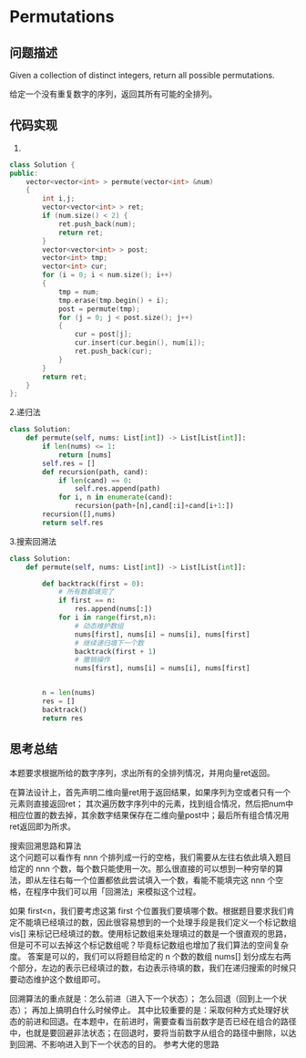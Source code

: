 #  Permutations

## 问题描述

Given a collection of distinct integers, return all possible permutations.

给定一个没有重复数字的序列，返回其所有可能的全排列。

## 代码实现

1.
``` C++
class Solution {
public:
    vector<vector<int> > permute(vector<int> &num)
    {
        int i,j;
        vector<vector<int> > ret;
        if (num.size() < 2) {
            ret.push_back(num);
            return ret;
        }
        vector<vector<int> > post;
        vector<int> tmp;
        vector<int> cur;
        for (i = 0; i < num.size(); i++)
        {
            tmp = num;
            tmp.erase(tmp.begin() + i);
            post = permute(tmp);
            for (j = 0; j < post.size(); j++)
            {
                cur = post[j];
                cur.insert(cur.begin(), num[i]);
                ret.push_back(cur);
            }
        }
        return ret;
    }
};
```

2.递归法
```python
class Solution:
    def permute(self, nums: List[int]) -> List[List[int]]:
        if len(nums) <= 1:
            return [nums]
        self.res = []
        def recursion(path, cand):
            if len(cand) == 0:
                self.res.append(path)
            for i, n in enumerate(cand):
                recursion(path+[n],cand[:i]+cand[i+1:])
        recursion([],nums)
        return self.res

```

3.搜索回溯法
```python
class Solution:
    def permute(self, nums: List[int]) -> List[List[int]]:

        def backtrack(first = 0):
            # 所有数都填完了
            if first == n:
                res.append(nums[:])
            for i in range(first,n):
                # 动态维护数组 
                nums[first], nums[i] = nums[i], nums[first] 
                # 继续递归填下一个数 
                backtrack(first + 1) 
                # 撤销操作 
                nums[first], nums[i] = nums[i], nums[first]


        n = len(nums)
        res = []
        backtrack()
        return res
```

## 思考总结

本题要求根据所给的数字序列，求出所有的全排列情况，并用向量ret返回。

在算法设计上，首先声明二维向量ret用于返回结果，如果序列为空或者只有一个元素则直接返回ret； 其次遍历数字序列中的元素，找到组合情况，然后把num中相应位置的数去掉，其余数字结果保存在二维向量post中；最后所有组合情况用ret返回即为所求。

搜索回溯思路和算法  
这个问题可以看作有 nnn 个排列成一行的空格，我们需要从左往右依此填入题目给定的 nnn 个数，每个数只能使用一次。那么很直接的可以想到一种穷举的算法，即从左往右每一个位置都依此尝试填入一个数，看能不能填完这 nnn 个空格，在程序中我们可以用「回溯法」来模拟这个过程。

如果 first<n，我们要考虑这第 first 个位置我们要填哪个数。根据题目要求我们肯定不能填已经填过的数，因此很容易想到的一个处理手段是我们定义一个标记数组 vis[] 来标记已经填过的数。使用标记数组来处理填过的数是一个很直观的思路，但是可不可以去掉这个标记数组呢？毕竟标记数组也增加了我们算法的空间复杂度。
答案是可以的，我们可以将题目给定的 n 个数的数组 nums[] 划分成左右两个部分，左边的表示已经填过的数，右边表示待填的数，我们在递归搜索的时候只要动态维护这个数组即可。

回溯算法的重点就是：怎么前进（进入下一个状态）； 怎么回退（回到上一个状态）； 再加上搞明白什么时候停止。 其中比较重要的是：采取何种方式处理好状态的前进和回退。在本题中，在前进时，需要查看当前数字是否已经在组合的路径中，也就是要回避非法状态；在回退时，要将当前数字从组合的路径中删除，以达到回溯、不影响进入到下一个状态的目的。 参考大佬的思路